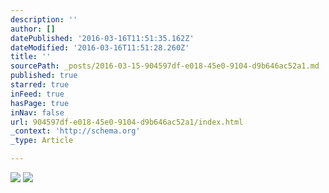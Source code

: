 ```yaml
---
description: ''
author: []
datePublished: '2016-03-16T11:51:35.162Z'
dateModified: '2016-03-16T11:51:28.260Z'
title: ''
sourcePath: _posts/2016-03-15-904597df-e018-45e0-9104-d9b646ac52a1.md
published: true
starred: true
inFeed: true
hasPage: true
inNav: false
url: 904597df-e018-45e0-9104-d9b646ac52a1/index.html
_context: 'http://schema.org'
_type: Article

---
```

![](https://the-grid-user-content.s3-us-west-2.amazonaws.com/044e3736-7f89-4946-aa49-e7a8ff2d0393.png)
![](https://the-grid-user-content.s3-us-west-2.amazonaws.com/64fe18a7-4bdb-4d01-8602-4c2df1bf7036.png)